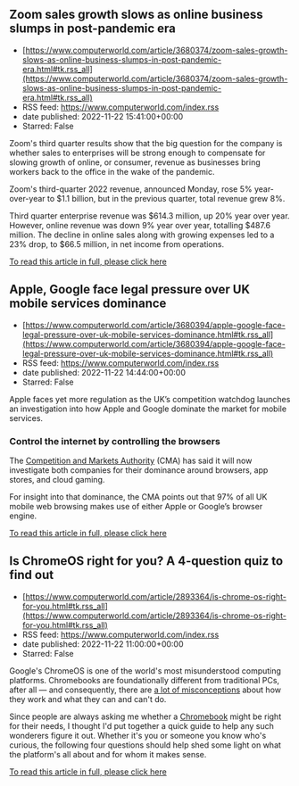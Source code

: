 ## Zoom sales growth slows as online business slumps in post-pandemic era
 - [https://www.computerworld.com/article/3680374/zoom-sales-growth-slows-as-online-business-slumps-in-post-pandemic-era.html#tk.rss_all](https://www.computerworld.com/article/3680374/zoom-sales-growth-slows-as-online-business-slumps-in-post-pandemic-era.html#tk.rss_all)
 - RSS feed: https://www.computerworld.com/index.rss
 - date published: 2022-11-22 15:41:00+00:00
 - Starred: False

<article>
	<section class="page">
<p>Zoom's third quarter results show that the big question for the company is whether sales to enterprises will be strong enough to compensate for slowing growth of online, or consumer, revenue as businesses bring workers back to the office in the wake of the pandemic.</p><p>Zoom's third-quarter 2022 revenue, announced Monday, rose 5% year-over-year to $1.1 billion, but in the previous quarter, total revenue grew 8%.</p><p>Third quarter enterprise revenue was $614.3 million, up 20% year over year. However, online revenue was down 9% year over year, totalling $487.6 million. The decline in online sales along with growing expenses led to a 23% drop, to $66.5 million, in net income from operations.</p><p class="jumpTag"><a href="https://www.computerworld.com/article/3680374/zoom-sales-growth-slows-as-online-business-slumps-in-post-pandemic-era.html#jump">To read this article in full, please click here</a></p></section></article>

## Apple, Google face legal pressure over UK mobile services dominance
 - [https://www.computerworld.com/article/3680394/apple-google-face-legal-pressure-over-uk-mobile-services-dominance.html#tk.rss_all](https://www.computerworld.com/article/3680394/apple-google-face-legal-pressure-over-uk-mobile-services-dominance.html#tk.rss_all)
 - RSS feed: https://www.computerworld.com/index.rss
 - date published: 2022-11-22 14:44:00+00:00
 - Starred: False

<article>
	<section class="page">
<p>Apple faces yet more regulation as the UK’s competition watchdog launches an investigation into how Apple and Google dominate the market for mobile services.</p><h3 class="body">Control the internet by controlling the browsers</h3>
<p>The <a href="https://www.gov.uk/government/news/investigation-into-cloud-gaming-and-browsers-to-support-uk-tech-and-consumers" rel="noopener nofollow" target="_blank">Competition and Markets Authority</a> (CMA) has said it will now investigate both companies for their dominance around browsers, app stores, and cloud gaming.</p><p>For insight into that dominance, the CMA points out that 97% of all UK mobile web browsing makes use of either Apple or Google’s browser engine.</p><p class="jumpTag"><a href="https://www.computerworld.com/article/3680394/apple-google-face-legal-pressure-over-uk-mobile-services-dominance.html#jump">To read this article in full, please click here</a></p></section></article>

## Is ChromeOS right for you? A 4-question quiz to find out
 - [https://www.computerworld.com/article/2893364/is-chrome-os-right-for-you.html#tk.rss_all](https://www.computerworld.com/article/2893364/is-chrome-os-right-for-you.html#tk.rss_all)
 - RSS feed: https://www.computerworld.com/index.rss
 - date published: 2022-11-22 11:00:00+00:00
 - Starred: False

<article>
	<section class="page">
<p>Google's ChromeOS is one of the world's most misunderstood computing platforms. Chromebooks are foundationally different from traditional PCs, after all — and consequently, there are <a href="https://www.computerworld.com/article/2474456/chromebook-myths.html">a lot of misconceptions</a> about how they work and what they can and can't do.</p><p>Since people are always asking me whether a <a href="https://www.computerworld.com/article/3237230/chromebook-tips-for-maximum-productivity.html">Chromebook</a> might be right for their needs, I thought I'd put together a quick guide to help any such wonderers figure it out. Whether it's you or someone you know who's curious, the following four questions should help shed some light on what the platform's all about and for whom it makes sense.</p><p class="jumpTag"><a href="https://www.computerworld.com/article/2893364/is-chrome-os-right-for-you.html#jump">To read this article in full, please click here</a></p></section></article>
